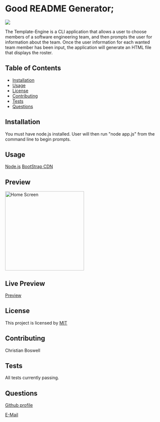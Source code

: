   # Good README Generator;


![](https://img.shields.io/badge/license-MIT-yellow)


The Template-Engine is a CLI application that allows a user to choose members of a software engineering team, and then prompts the user for information about the team. Once the user information for each wanted team member has been input, the application will generate an HTML file that displays the roster. 


## Table of Contents 
  - [Installation](#installation)
  - [Usage](#usage)
  - [License](#license)
  - [Contributing](#contributing)
  - [Tests](#tests)
  - [Questions](#questions)


## Installation 
You must have node.js installed. User will then run "node app.js" from the command line to begin prompts. 


## Usage
[Node.js](https://nodejs.org/en/)
[BootStrap CDN](https://getbootstrap.com/)

## Preview 
<img src="" height="256" title="Home Screen">


## Live Preview 
[Preview]()


## License
This project is licensed by [MIT](https://opensource.org/licenses/MIT)


## Contributing
Christian Boswell


## Tests
All tests currently passing. 
 

## Questions

[Github profile](https://github.com/cboswel1)

[E-Mail](mailto:christianboswell86@gmail.com)